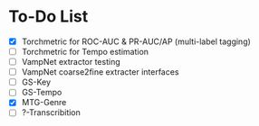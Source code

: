 # To-Do List

- [X] Torchmetric for ROC-AUC & PR-AUC/AP (multi-label tagging)
- [ ] Torchmetric for Tempo estimation 
- [ ] VampNet extractor testing
- [ ] VampNet coarse2fine extracter interfaces
- [ ] GS-Key
- [ ] GS-Tempo
- [X] MTG-Genre
- [ ] ?-Transcribition 